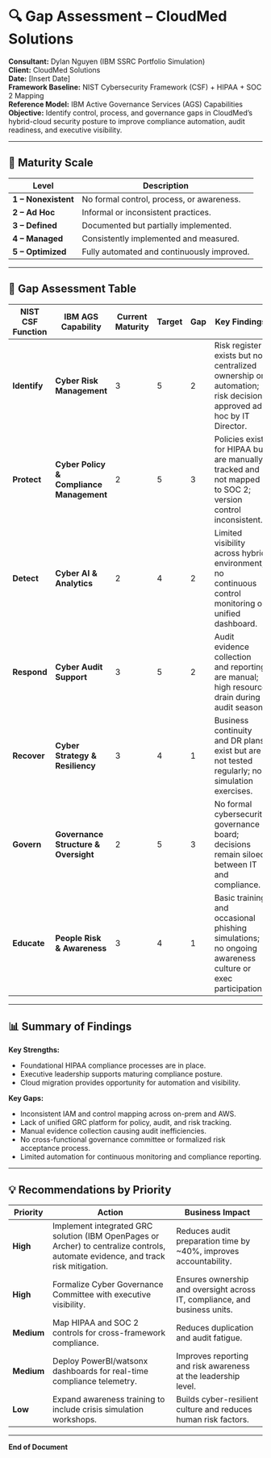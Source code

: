 # 🔍 Gap Assessment – CloudMed Solutions  
**Consultant:** Dylan Nguyen (IBM SSRC Portfolio Simulation)  
**Client:** CloudMed Solutions  
**Date:** [Insert Date]  
**Framework Baseline:** NIST Cybersecurity Framework (CSF) + HIPAA + SOC 2 Mapping  
**Reference Model:** IBM Active Governance Services (AGS) Capabilities  
**Objective:** Identify control, process, and governance gaps in CloudMed’s hybrid-cloud security posture to improve compliance automation, audit readiness, and executive visibility.

---

## 🧱 Maturity Scale
| Level | Description |
|--------|--------------|
| **1 – Nonexistent** | No formal control, process, or awareness. |
| **2 – Ad Hoc** | Informal or inconsistent practices. |
| **3 – Defined** | Documented but partially implemented. |
| **4 – Managed** | Consistently implemented and measured. |
| **5 – Optimized** | Fully automated and continuously improved. |

---

## 🧩 Gap Assessment Table

| NIST CSF Function | IBM AGS Capability | Current Maturity | Target | Gap | Key Findings | Recommendation |
|--------------------|--------------------|------------------|--------|-----|---------------|----------------|
| **Identify** | **Cyber Risk Management** | 3 | 5 | 2 | Risk register exists but no centralized ownership or automation; risk decisions approved ad hoc by IT Director. | Establish formal risk committee; integrate risk registry into GRC tool for accountability and tracking. |
| **Protect** | **Cyber Policy & Compliance Management** | 2 | 5 | 3 | Policies exist for HIPAA but are manually tracked and not mapped to SOC 2; version control inconsistent. | Implement automated policy management and control mapping; align HIPAA controls to SOC 2 for unified reporting. |
| **Detect** | **Cyber AI & Analytics** | 2 | 4 | 2 | Limited visibility across hybrid environment; no continuous control monitoring or unified dashboard. | Deploy analytics dashboards (PowerBI/watsonx) for continuous control performance and anomaly detection. |
| **Respond** | **Cyber Audit Support** | 3 | 5 | 2 | Audit evidence collection and reporting are manual; high resource drain during audit season. | Automate evidence collection and tracking through a centralized GRC platform (e.g., OpenPages or Archer). |
| **Recover** | **Cyber Strategy & Resiliency** | 3 | 4 | 1 | Business continuity and DR plans exist but are not tested regularly; no simulation exercises. | Conduct executive-level crisis simulations and annual recovery testing for hybrid workloads. |
| **Govern** | **Governance Structure & Oversight** | 2 | 5 | 3 | No formal cybersecurity governance board; decisions remain siloed between IT and compliance. | Establish enterprise-level cyber governance board to oversee policy, risk, and compliance alignment. |
| **Educate** | **People Risk & Awareness** | 3 | 4 | 1 | Basic training and occasional phishing simulations; no ongoing awareness culture or exec participation. | Develop a tiered awareness program (staff → exec) including cyber simulations and GRC accountability modules. |

---

## 📊 Summary of Findings

**Key Strengths:**
- Foundational HIPAA compliance processes are in place.  
- Executive leadership supports maturing compliance posture.  
- Cloud migration provides opportunity for automation and visibility.  

**Key Gaps:**
- Inconsistent IAM and control mapping across on-prem and AWS.  
- Lack of unified GRC platform for policy, audit, and risk tracking.  
- Manual evidence collection causing audit inefficiencies.  
- No cross-functional governance committee or formalized risk acceptance process.  
- Limited automation for continuous monitoring and compliance reporting.  

---

## 💡 Recommendations by Priority

| Priority | Action | Business Impact |
|-----------|---------|-----------------|
| **High** | Implement integrated GRC solution (IBM OpenPages or Archer) to centralize controls, automate evidence, and track risk mitigation. | Reduces audit preparation time by ~40%, improves accountability. |
| **High** | Formalize Cyber Governance Committee with executive visibility. | Ensures ownership and oversight across IT, compliance, and business units. |
| **Medium** | Map HIPAA and SOC 2 controls for cross-framework compliance. | Reduces duplication and audit fatigue. |
| **Medium** | Deploy PowerBI/watsonx dashboards for real-time compliance telemetry. | Improves reporting and risk awareness at the leadership level. |
| **Low** | Expand awareness training to include crisis simulation workshops. | Builds cyber-resilient culture and reduces human risk factors. |

---

**End of Document**
